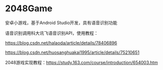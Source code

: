 # 2048Game
安卓小游戏，基于Android Studio开发，具有语音识别功能

语音识别调用科大讯飞语音识别API，使用教程：

https://blog.csdn.net/halaoda/article/details/78406896

https://blog.csdn.net/huosanghuakai1995/article/details/75210651

2048游戏实现教程：https://study.163.com/course/introduction/654003.htm
